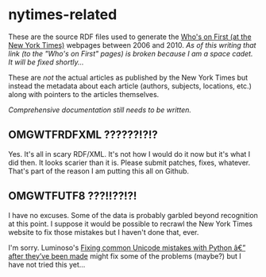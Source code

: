 nytimes-related
==

These are the source RDF files used to generate the [Who's on First (at the New
York Times)](http://aaronland.info/nytimes/related/) webpages between 2006 and
2010. _As of this writing that link (to the "Who's on First" pages) is broken because I am a space cadet. It will be fixed shortly..._

These are _not_ the actual articles as published by the New York Times but
instead the metadata about each article (authors, subjects, locations, etc.)
along with pointers to the articles themselves.

_Comprehensive documentation still needs to be written._

OMGWTFRDFXML ??????!?!?
--

Yes. It's all in scary RDF/XML. It's not how I would do it now but it's what I
did then. It looks scarier than it is. Please submit patches, fixes,
whatever. That's part of the reason I am putting this all on Github.

OMGWTFUTF8 ???!!??!?!
--

I have no excuses. Some of the data is probably garbled beyond recognition at
this point. I suppose it would be possible to recrawl the New York Times website
to fix those mistakes but I haven't done that, ever.

I'm sorry. Luminoso's [Fixing common Unicode mistakes with Python â€” after they’ve been made](http://blog.lumino.so/2012/08/20/fix-unicode-mistakes-with-python/) might fix some of the problems (maybe?) but I have not tried this yet... 
